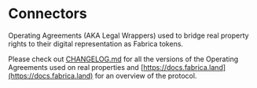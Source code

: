 # Connectors
Operating Agreements (AKA Legal Wrappers) used to bridge real property rights to their digital representation as Fabrica tokens.



Please check out [CHANGELOG.md](CHANGELOG.md) for all the versions of the Operating Agreements used on real properties and [https://docs.fabrica.land](https://docs.fabrica.land) for an overview of the protocol.
